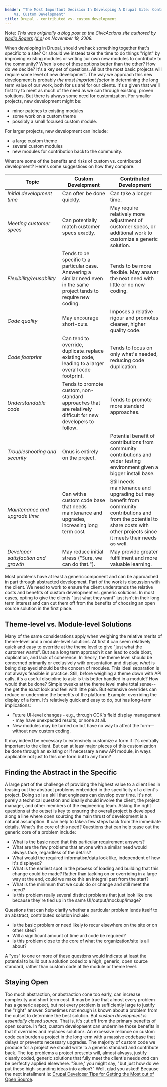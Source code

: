 ```yaml
---
header: "The Most Important Decision In Developing A Drupal Site: Contributed
    Vs. Custom Development"
title: Drupal - contributed vs. custom development
---
```


Note: _This was originally a blog post on the CivicActions site authored by [Nedjo Rogers](https://nedjo.ca/) ([d.o](https://www.drupal.org/u/nedjo)) on November 19, 2008._

When developing in Drupal, should we hack something together that's specific to a site? Or should we instead take the time to do things "right" by improving existing modules or writing our own new modules to contribute to the community? When is one of these options better than the other? How do we decide? It's a key set of questions. All but the most basic projects will require some level of new development. The way we approach this new development is probably _the most important factor_ in determining the long term value of our work, both for us and for our clients. It's a given that we'll first try to meet as much of the need as we can through existing, proven solutions. But there is always some need for customization. For smaller projects, new development might be:

-   minor patches to existing modules
-   some work on a custom theme
-   possibly a small focused custom module.

For larger projects, new development can include:

-   a large custom theme
-   several custom modules
-   new modules for contribution back to the community.

What are some of the benefits and risks of custom vs. contributed development? Here's some suggestions on how they compare.

<table>
<thead>
<tr>
<th>Topic</th>
<th>Custom Development</th>
<th>Contributed Development</th>
</tr>
</thead>
<tbody>
<tr>
<td><em>Initial development time</em></td>
<td>Can often be done quickly.</td>
<td>Can take a longer time.</td>
</tr>
<tr>
<td><em>Meeting customer specs</em></td>
<td>Can potentially match customer specs exactly.</td>
<td>May require relatively more adjustment of customer specs, or additional work to customize a generic solution.</td>
</tr>
<tr>
<td><em>Flexibility/reusability</em></td>
<td>Tends to be specific to a particular case. Answering a similar need even in the same project tends to require new coding.</td>
<td>Tends to be more flexible. May answer the next need with little or no new coding.</td>
</tr>
<tr>
<td><em>Code quality</em></td>
<td>May encourage short-cuts.</td>
<td>Imposes a relative rigour and promotes cleaner, higher quality code.</td>
</tr>
<tr>
<td><em>Code footprint</em></td>
<td>Can tend to override, duplicate, replace existing code, leading to a larger overall code footprint.</td>
<td>Tends to focus on only what's needed, reducing code duplication.</td>
</tr>
<tr>
<td><em>Understandable code</em></td>
<td>Tends to promote custom, non-standard approaches that are relatively difficult for new developers to follow.</td>
<td>Tends to promote more standard approaches.</td>
</tr>
<tr>
<td><em>Troubleshooting and security</em></td>
<td>Onus is entirely on the project.</td>
<td>Potential benefit of contributions from community contributions and wider testing environment given a bigger install base.</td>
</tr>
<tr>
<td><em>Maintenance and upgrade time</em></td>
<td>Can with a custom code base that needs maintenance and upgrades, increasing long term cost.</td>
<td>Still needs maintenance and upgrading but may benefit from community contributions and from the potential to share costs with other projects since it meets their needs as well.</td>
</tr>
<tr>
<td><em>Developer satisfaction and growth</em></td>
<td>May reduce initial stress ("Sure, we can do that.").</td>
<td>May provide greater fulfillment and more valuable learning.</td>
</tr>
</tbody>
</table>

Most problems have at least a generic component and can be approached in part through abstracted development. Part of the work is discussion with the client. We need to work to ensure the client understands the relative costs and benefits of custom development vs. generic solutions. In most cases, opting to give the clients "just what they want" just isn't in their long term interest and can cut them off from the benefits of choosing an open source solution in the first place.

## Theme-level vs. Module-level Solutions

Many of the same considerations apply when weighing the relative merits of theme-level and a module-level solutions. At first it can seem relatively quick and easy to override at the theme level to give "just what the customer wants". But as a long term approach it can lead to code bloat, duplication, and lack of coherence. In theory, the theme level should be concerned primarily or exclusively with presentation and display; _what_ is being displayed should be the concern of modules. This ideal separation is not always feasible in practice. Still, before weighing a theme down with API calls, it's a useful discipline to ask: is this better handled in a module? How would that be done? Simple tweaks at the theme level make total sense--the get the exact look and feel with little pain. But extensive overrides can reduce or undermine the benefits of the platform. Example: overriding the display of a form. It's relatively quick and easy to do, but has long-term implications:

-   Future UI-level changes - e.g., through CCK's field display management - may have unexpected results, or none at all.
-   New modules may be turned on but have no way to affect the form--without new custom coding.

It may indeed be necessary to extensively customize a form if it's centrally important to the client. But can at least major pieces of this customization be done through an existing or if necessary a new API module, in ways applicable not just to this one form but to any form?

## Finding the Abstract in the Specific

A large part of the challenge of providing the highest value to a client lies in teasing out the abstract problems embedded in the specificity of a client's project. Doing so is a skill that engineers can develop over time. It's not purely a technical question and ideally should involve the client, the project manager, and other members of the engineering team. Asking the right questions at the outset is key to ensuring the overall project is developed along a line where open sourcing the main thrust of development is a natural assumption. It can help to take a few steps back from the immediate details. What's the core of this need? Questions that can help tease out the generic core of a problem include:

-   What is the basic need that this particular requirement answers?
-   What are the few problems that anyone with a similar need would always face, regardless of the details?
-   What would the required information/data look like, independent of how it's displayed?
-   What is the earliest spot in the process of loading and building that this change could be made? Rather than tacking on or overriding in a large way at the end, could we make this an integral part from the start?
-   What is the minimum that we could do or change and still meet the need?
-   Is this problem really several distinct problems that just look like one because they're tied up in the same UI/output/mockup/image?

Questions that can help clarify whether a particular problem lends itself to an abstract, contributed solution include:

-   Is the basic problem or need likely to recur elsewhere on the site or on other sites?
-   Will a significant amount of time and code be required?
-   Is this problem close to the core of what the organization/site is all about?

A "yes" to one or more of these questions would indicate at least the potential to build out a solution coded to a high, generic, open source standard, rather than custom code at the module or theme level.

## Staying Open

Too much abstraction, or abstraction done too early, can increase complexity and short term cost. It may be true that almost every problem has a generic aspect, but not every problem is sufficiently large to justify the "right" answer. Sometimes not enough is known about a problem from the outset to determine the best solution. But _custom development is essentially closed source_. That is, it's cut off from the primary benefits of open source. In fact, custom development can undermine those benefits in that it overrides and replaces solutions. An excessive reliance on custom code can burden a project in the long term with a massive codebase that delays or prevents necessary upgrades. The majority of custom code we produce for a project we should write to a generic standard and contribute back. The top problems a project presents will, almost always, justify cleanly coded, generic solutions that fully meet the client's needs _and_ can be perfectly applied elsewhere. "Sure," you might say, "but just how do we put these high-sounding ideas into action?" Well, glad you asked! Because the next installment is: [Drupal Developer Tips for Getting the Most out of Open Source](drupal-developer-tips-for-getting-the-most-out-of-open-source.md).
